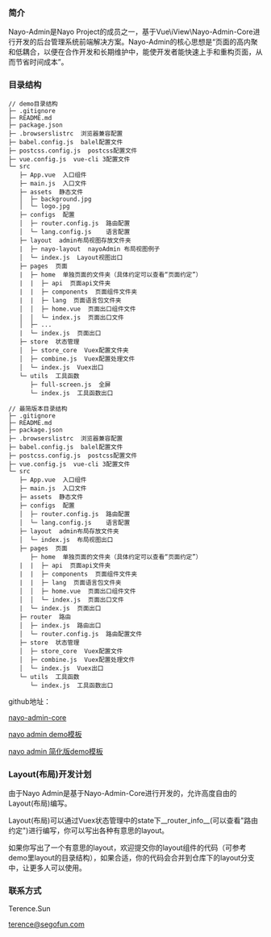 ### 简介
Nayo-Admin是Nayo Project的成员之一，基于Vue\iView\Nayo-Admin-Core进行开发的后台管理系统前端解决方案。Nayo-Admin的核心思想是“页面的高内聚和低耦合，以便在合作开发和长期维护中，能使开发者能快速上手和重构页面，从而节省时间成本”。

### 目录结构
```
// demo目录结构
├─ .gitignore
├─ README.md
├─ package.json
├─ .browserslistrc  浏览器兼容配置
├─ babel.config.js  balel配置文件
├─ postcss.config.js  postcss配置文件
├─ vue.config.js  vue-cli 3配置文件
└─ src
   ├─ App.vue  入口组件
   ├─ main.js  入口文件
   ├─ assets  静态文件
   │  ├─ background.jpg
   │  └─ logo.jpg
   ├─ configs  配置
   │  ├─ router.config.js  路由配置
   │  └─ lang.config.js    语言配置
   ├─ layout  admin布局视图存放文件夹
   |  ├─ nayo-layout  nayoAdmin 布局视图例子
   │  └─ index.js  Layout视图出口
   ├─ pages  页面
   |  ├─ home  单独页面的文件夹（具体约定可以查看“页面约定”）
   |  |  ├─ api  页面api文件夹
   |  |  ├─ components  页面组件文件夹
   |  |  ├─ lang  页面语言包文件夹
   │  │  ├─ home.vue  页面出口组件文件
   │  │  └─ index.js  页面出口文件
   │  ├─ ...
   |  └─ index.js  页面出口
   ├─ store  状态管理
   │  ├─ store_core  Vuex配置文件夹
   │  ├─ combine.js  Vuex配置处理文件
   │  └─ index.js  Vuex出口
   └─ utils  工具函数
      ├─ full-screen.js  全屏
      └─ index.js  工具函数出口

// 最简版本目录结构
├─ .gitignore
├─ README.md
├─ package.json
├─ .browserslistrc  浏览器兼容配置
├─ babel.config.js  balel配置文件
├─ postcss.config.js  postcss配置文件
├─ vue.config.js  vue-cli 3配置文件
└─ src
   ├─ App.vue  入口组件
   ├─ main.js  入口文件
   ├─ assets  静态文件
   ├─ configs  配置
   │  ├─ router.config.js  路由配置
   │  └─ lang.config.js    语言配置
   ├─ layout  admin布局存放文件夹
   │  └─ index.js  布局视图出口
   ├─ pages  页面
      ├─ home  单独页面的文件夹（具体约定可以查看“页面约定”）
   |  |  ├─ api  页面api文件夹
   |  |  ├─ components  页面组件文件夹
   |  |  ├─ lang  页面语言包文件夹
   │  │  ├─ home.vue  页面出口组件文件
   │  │  └─ index.js  页面出口文件
   |  └─ index.js  页面出口
   ├─ router  路由
   │  ├─ index.js  路由出口
   │  └─ router.config.js  路由配置文件
   ├─ store  状态管理
   │  ├─ store_core  Vuex配置文件
   │  ├─ combine.js  Vuex配置处理文件
   │  └─ index.js  Vuex出口
   └─ utils  工具函数
      └─ index.js  工具函数出口

```

github地址：

[nayo-admin-core](https://github.com/nayo-project/nayo-admin-core)

[nayo admin demo模板](https://github.com/nayo-project/nayo-admin)

[nayo admin 简化版demo模板](https://github.com/nayo-project/nayo-admin-simple)

### Layout(布局)开发计划
由于Nayo Admin是基于Nayo-Admin-Core进行开发的，允许高度自由的Layout(布局)编写。

Layout(布局)可以通过Vuex状态管理中的state下__router_info__(可以查看"路由约定")进行编写，你可以写出各种有意思的layout。

如果你写出了一个有意思的layout，欢迎提交你的layout组件的代码（可参考demo里layout的目录结构），如果合适，你的代码会合并到仓库下的layout分支中，让更多人可以使用。

### 联系方式
Terence.Sun

terence@segofun.com